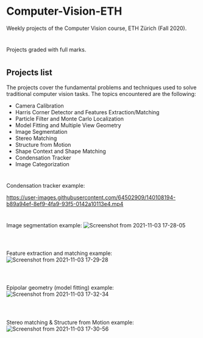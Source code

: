 # Computer-Vision-ETH
Weekly projects of the Computer Vision course, ETH Zürich (Fall 2020).

#

Projects graded with full marks.

#

## Projects list
The projects cover the fundamental problems and techniques used to solve traditional computer vision tasks. The topics encountered are the following:
<ul>
  <li>Camera Calibration</li>
  <li>Harris Corner Detector and Features Extraction/Matching</li>
  <li>Particle Filter and Monte Carlo Localization</li>
  <li>Model Fitting and Multiple View Geometry</li>
  <li>Image Segmentation</li>
  <li>Stereo Matching</li>
  <li>Structure from Motion</li>
  <li>Shape Context and Shape Matching</li>
  <li>Condensation Tracker</li>
  <li>Image Categorization</li>
</ul>

#
Condensation tracker example:



https://user-images.githubusercontent.com/64502909/140108194-b89a94ef-8ef9-4fa9-93f5-0142a10113e4.mp4




#
Image segmentation example:
![Screenshot from 2021-11-03 17-28-05](https://user-images.githubusercontent.com/64502909/140101930-4a07883b-162c-4338-80b5-3cd20408fd83.png)
<br/><br/>  

#
Feature extraction and matching example:
![Screenshot from 2021-11-03 17-29-28](https://user-images.githubusercontent.com/64502909/140102779-e3d3ca9b-de04-4bbf-8aee-d4a9c88fb509.png)
<br/><br/>  

#
Epipolar geometry (model fitting) example:
![Screenshot from 2021-11-03 17-32-34](https://user-images.githubusercontent.com/64502909/140102855-b69ba49e-53e7-4fd0-bdc4-9dc80db2bc83.png)
<br/><br/>  

#
Stereo matching & Structure from Motion example:
![Screenshot from 2021-11-03 17-30-56](https://user-images.githubusercontent.com/64502909/140102928-f1be399b-e9cb-4d19-9300-a427bb24b707.png)







